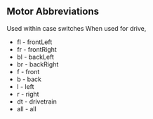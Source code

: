 ## Motor Abbreviations
Used within case switches
When used for drive, 
- fl - frontLeft
- fr - frontRight
- bl - backLeft
- br - backRight
- f - front
- b - back
- l - left
- r - right
- dt - drivetrain
- all - all